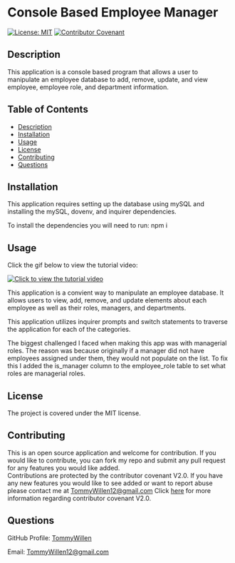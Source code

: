 # Console Based Employee Manager

[![License: MIT](https://img.shields.io/badge/License-MIT-yellow.svg)](https://opensource.org/licenses/MIT)
[![Contributor Covenant](https://img.shields.io/badge/Contributor%20Covenant-v2.0%20adopted-ff69b4.svg)](https://www.contributor-covenant.org/version/2/0/code_of_conduct/code_of_conduct.md)

## Description

This application is a console based program that allows a user to manipulate an employee database to add, remove, update, and view employee, employee role, and department information.

## Table of Contents
    
- [Description](#description)
- [Installation](#Installation)
- [Usage](#Usage)
- [License](#License)
- [Contributing](#Contributing)
- [Questions](#Questions)
    
## Installation

This application requires setting up the database using mySQL and installing the mySQL, dovenv, and inquirer dependencies.

To install the dependencies you will need to run: npm i

    
## Usage

Click the gif below to view the tutorial video:

[![Click to view the tutorial video](/assets/gifs/Console-Based-Employee-Manager-Tutorial.gif)](https://youtu.be/e4M56eS-Mwc)

This application is a convient way to manipulate an employee database. It allows users to view, add, remove, and update elements about each employee as well as their roles, managers, and departments.

This application utilizes inquirer prompts and switch statements to traverse the application for each of the categories.

The biggest challenged I faced when making this app was with managerial roles. The reason was because originally if a manager did not have employees assigned under them, they would not populate on the list. To fix this I added the is_manager column to the employee_role table to set what roles are managerial roles.
    
## License
    
The project is covered under the MIT license.
    
## Contributing
 
This is an open source application and welcome for contribution. If you would like to contribute, you can fork my repo and submit any pull request for any features you would like added.    
Contributions are protected by the contributor covenant V2.0. If you have any new features you would like to see added or want to report abuse please contact me at TommyWillen12@gmail.com 
Click [here](https://www.contributor-covenant.org/version/2/0/code_of_conduct/code_of_conduct.md) for more information regarding contributor covenant V2.0.    

    
## Questions
    
GitHub Profile: [TommyWillen](https://github.com/TommyWillen)

Email: TommyWillen12@gmail.com